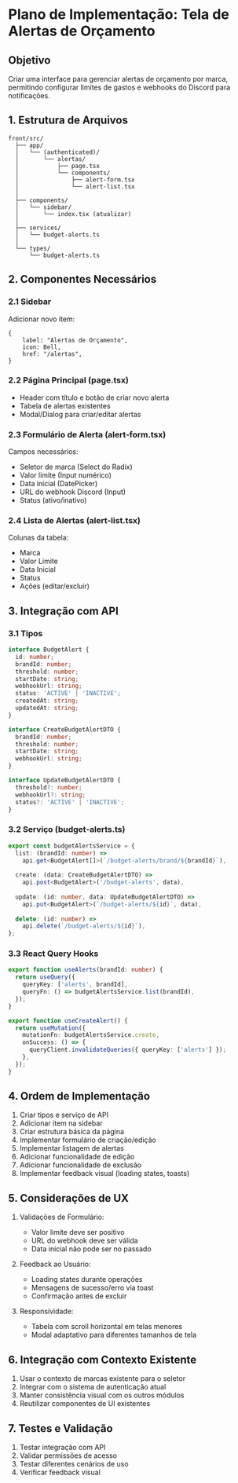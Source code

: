 # Plano de Implementação: Tela de Alertas de Orçamento

## Objetivo
Criar uma interface para gerenciar alertas de orçamento por marca, permitindo configurar limites de gastos e webhooks do Discord para notificações.

## 1. Estrutura de Arquivos

```
front/src/
  ├── app/
  │   └── (authenticated)/
  │       └── alertas/
  │           ├── page.tsx
  │           └── components/
  │               ├── alert-form.tsx
  │               └── alert-list.tsx
  │
  ├── components/
  │   └── sidebar/
  │       └── index.tsx (atualizar)
  │
  ├── services/
  │   └── budget-alerts.ts
  │
  └── types/
      └── budget-alerts.ts
```

## 2. Componentes Necessários

### 2.1 Sidebar
Adicionar novo item:
```tsx
{
    label: "Alertas de Orçamento",
    icon: Bell,
    href: "/alertas",
}
```

### 2.2 Página Principal (page.tsx)
- Header com título e botão de criar novo alerta
- Tabela de alertas existentes
- Modal/Dialog para criar/editar alertas

### 2.3 Formulário de Alerta (alert-form.tsx)
Campos necessários:
- Seletor de marca (Select do Radix)
- Valor limite (Input numérico)
- Data inicial (DatePicker)
- URL do webhook Discord (Input)
- Status (ativo/inativo)

### 2.4 Lista de Alertas (alert-list.tsx)
Colunas da tabela:
- Marca
- Valor Limite
- Data Inicial
- Status
- Ações (editar/excluir)

## 3. Integração com API

### 3.1 Tipos
```typescript
interface BudgetAlert {
  id: number;
  brandId: number;
  threshold: number;
  startDate: string;
  webhookUrl: string;
  status: 'ACTIVE' | 'INACTIVE';
  createdAt: string;
  updatedAt: string;
}

interface CreateBudgetAlertDTO {
  brandId: number;
  threshold: number;
  startDate: string;
  webhookUrl: string;
}

interface UpdateBudgetAlertDTO {
  threshold?: number;
  webhookUrl?: string;
  status?: 'ACTIVE' | 'INACTIVE';
}
```

### 3.2 Serviço (budget-alerts.ts)
```typescript
export const budgetAlertsService = {
  list: (brandId: number) => 
    api.get<BudgetAlert[]>(`/budget-alerts/brand/${brandId}`),
    
  create: (data: CreateBudgetAlertDTO) => 
    api.post<BudgetAlert>('/budget-alerts', data),
    
  update: (id: number, data: UpdateBudgetAlertDTO) => 
    api.put<BudgetAlert>(`/budget-alerts/${id}`, data),
    
  delete: (id: number) => 
    api.delete(`/budget-alerts/${id}`),
};
```

### 3.3 React Query Hooks
```typescript
export function useAlerts(brandId: number) {
  return useQuery({
    queryKey: ['alerts', brandId],
    queryFn: () => budgetAlertsService.list(brandId),
  });
}

export function useCreateAlert() {
  return useMutation({
    mutationFn: budgetAlertsService.create,
    onSuccess: () => {
      queryClient.invalidateQueries({ queryKey: ['alerts'] });
    },
  });
}
```

## 4. Ordem de Implementação

1. Criar tipos e serviço de API
2. Adicionar item na sidebar
3. Criar estrutura básica da página
4. Implementar formulário de criação/edição
5. Implementar listagem de alertas
6. Adicionar funcionalidade de edição
7. Adicionar funcionalidade de exclusão
8. Implementar feedback visual (loading states, toasts)

## 5. Considerações de UX

1. Validações de Formulário:
   - Valor limite deve ser positivo
   - URL do webhook deve ser válida
   - Data inicial não pode ser no passado

2. Feedback ao Usuário:
   - Loading states durante operações
   - Mensagens de sucesso/erro via toast
   - Confirmação antes de excluir

3. Responsividade:
   - Tabela com scroll horizontal em telas menores
   - Modal adaptativo para diferentes tamanhos de tela

## 6. Integração com Contexto Existente

1. Usar o contexto de marcas existente para o seletor
2. Integrar com o sistema de autenticação atual
3. Manter consistência visual com os outros módulos
4. Reutilizar componentes de UI existentes

## 7. Testes e Validação

1. Testar integração com API
2. Validar permissões de acesso
3. Testar diferentes cenários de uso
4. Verificar feedback visual
